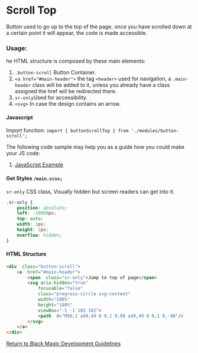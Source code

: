# Scroll Top

Button used to go up to the top of the page, once you have scrolled down at a certain point it will appear, the code is made accessible.

### Usage:

he HTML structure is composed by these main elements:

 1. `.button-scroll` Button Container.
 2. `<a href="#main-header">` the tag `<header>` used for navigation, a `.main-header` class will be added to it, unless you already have a class assigned the href will be redirected there.
 3. `sr-only`Used for accessibility.
 4. `<svg>` In case the design contains an arrow.

#### Javascript

Import function:
```import { buttonScrollTop } from './modules/button-scroll';```

  

The following code sample may help you as a guide how you could make your JS code:

1. [JavaScript Example](scroll-top-js.md)

  
#### Get Styles ```/main.scss;```

  

`sr-only` CSS class, Visually hidden but screen readers can get into it.
```css
.sr-only {
	position: absolute;
	left: -10000px;
	top: auto;
	width: 1px;
	height: 1px;
	overflow: hidden;
}
```

  

#### HTML Structure
```html
<div  class="button-scroll">
	<a  href="#main-header">
		<span  class="sr-only">Jump to top of page</span>
		<svg aria-hidden="true"
			focusable="false"
			class="progress-circle svg-content"
			width="100%"
			height="100%"
			viewBox="-1 -1 102 102">
			<path  d="M50,1 a49,49 0 0,1 0,98 a49,49 0 0,1 0,-98"/>
		</svg>
	</a>
</div>
```

  
 
[Return to Black Magic Development Guidelines](../../README.md)
